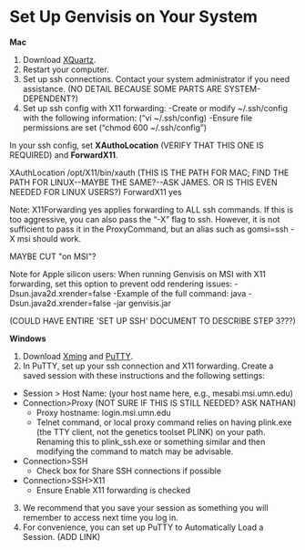 # Set Up Genvisis on Your System

**Mac** 
1. Download [XQuartz](https://www.xquartz.org/).
2. Restart your computer.
3. Set up ssh connections. Contact your system administrator if you need assistance. (NO DETAIL BECAUSE SOME PARTS ARE SYSTEM-DEPENDENT?)
4. Set up ssh config with X11 forwarding:
  -Create or modify ~/.ssh/config with the following information: (“vi ~/.ssh/config)
  -Ensure file permissions are set (“chmod 600 ~/.ssh/config”)

In your ssh config, set **XAuthoLocation** (VERIFY THAT THIS ONE IS REQUIRED) and **ForwardX11**.

XAuthLocation /opt/X11/bin/xauth (THIS IS THE PATH FOR MAC; FIND THE PATH FOR LINUX--MAYBE THE SAME?--ASK JAMES. OR IS THIS EVEN NEEDED FOR LINUX USERS?)
ForwardX11 yes

Note: X11Forwarding yes applies forwarding to ALL ssh commands. If this is too aggressive, you can also pass the “-X” flag to ssh. However, it is not sufficient to pass it in the ProxyCommand, but an alias such as gomsi=ssh -X msi should work.

MAYBE CUT "on MSI"?  

Note for Apple silicon users: When running Genvisis on MSI with X11 forwarding, set this option to prevent odd rendering issues: -Dsun.java2d.xrender=false 
  -Example of the full command: java -Dsun.java2d.xrender=false -jar genvisis.jar

(COULD HAVE ENTIRE 'SET UP SSH' DOCUMENT TO DESCRIBE STEP 3???)



**Windows**
1. Download [Xming](https://xming.en.softonic.com/download) and [PuTTY](https://www.putty.org/).
2. In PuTTY, set up your ssh connection and X11 forwarding. Create a saved session with these instructions and the following settings:
  * Session > Host Name: (your host name here, e.g., mesabi.msi.umn.edu)
  * Connection>Proxy (NOT SURE IF THIS IS STILL NEEDED? ASK NATHAN)
    * Proxy hostname: login.msi.umn.edu
    * Telnet command, or local proxy command relies on having plink.exe (the TTY client, not the genetics toolset PLINK) on your path. Renaming this to plink_ssh.exe or something similar and then modifying the command to match may be advisable.
  * Connection>SSH
    * Check box for Share SSH connections if possible
  * Connection>SSH>X11
    * Ensure Enable X11 forwarding is checked

3. We recommend that you save your session as something you will remember to access next time you log in.
4. For convenience, you can set up PuTTY to Automatically Load a Session. (ADD LINK)
